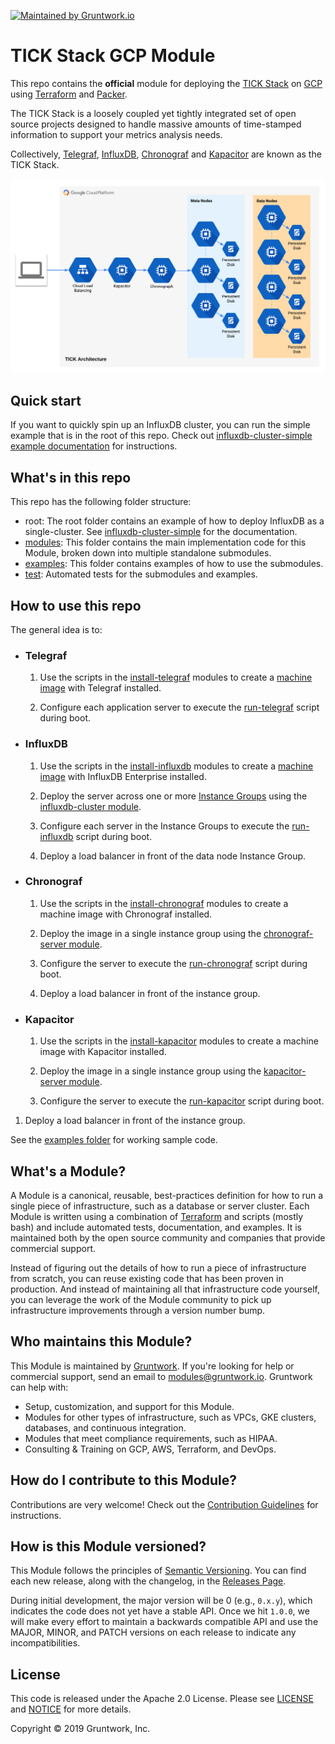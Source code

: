 [![Maintained by Gruntwork.io](https://img.shields.io/badge/maintained%20by-gruntwork.io-%235849a6.svg)](https://gruntwork.io/?ref=repo_google_influx)
# TICK Stack GCP Module

This repo contains the **official** module for deploying the [TICK Stack](https://www.influxdata.com/time-series-platform/) on [GCP](https://cloud.google.com/gcp/) using [Terraform](https://www.terraform.io/) and [Packer](https://www.packer.io/).

The TICK Stack is a loosely coupled yet tightly integrated set of open source projects designed to handle massive amounts of time-stamped information to support your metrics analysis needs. 

Collectively, [Telegraf](https://github.com/influxdata/telegraf), [InfluxDB](https://github.com/influxdata/influxdb), [Chronograf](https://github.com/influxdata/chronograf) and [Kapacitor](https://github.com/influxdata/kapacitor) are known as the TICK Stack.

![TICK multi-cluster architecture](./_docs/tick-multi-cluster-architecture.png?raw=true)

## Quick start

If you want to quickly spin up an InfluxDB cluster, you can run the simple example that is in the root of this repo. Check out [influxdb-cluster-simple example documentation](examples/influxdb-cluster-simple) for instructions.

## What's in this repo

This repo has the following folder structure:

* root: The root folder contains an example of how to deploy InfluxDB as a single-cluster. See 
  [influxdb-cluster-simple](examples/influxdb-cluster-simple) for the documentation.
* [modules](modules): This folder contains the main implementation code for this Module, broken down into multiple standalone submodules.
* [examples](examples): This folder contains examples of how to use the submodules.
* [test](test): Automated tests for the submodules and examples.

## How to use this repo

The general idea is to:

* ### Telegraf

    1. Use the scripts in the [install-telegraf](modules/install-telegraf) modules to create a [machine image](https://cloud.google.com/compute/docs/images/create-delete-deprecate-private-images) with Telegraf installed.
    
    1. Configure each application server to execute the [run-telegraf](modules/run-telegraf) script during boot.

* ### InfluxDB

    1. Use the scripts in the [install-influxdb](modules/install-influxdb) modules to create a [machine image](https://cloud.google.com/compute/docs/images/create-delete-deprecate-private-images) with InfluxDB Enterprise installed.
    
    1. Deploy the server across one or more [Instance Groups](https://cloud.google.com/compute/docs/instance-groups/) using the [influxdb-cluster
module](modules/influxdb-cluster).
    
    1. Configure each server in the Instance Groups to execute the [run-influxdb](modules/run-influxdb) script during boot.

    1. Deploy a load balancer in front of the data node Instance Group.
    
* ### Chronograf

    1. Use the scripts in the [install-chronograf](modules/install-chronograf) modules to create a machine image with Chronograf installed.
    
    1. Deploy the image in a single instance group using the [chronograf-server
module](modules/chronograf-server).
    
    1. Configure the server to execute the [run-chronograf](modules/run-chronograf) script during boot.

    1. Deploy a load balancer in front of the instance group.
    
* ### Kapacitor

    1. Use the scripts in the [install-kapacitor](modules/install-kapacitor) modules to create a machine image with Kapacitor installed.
    
    1. Deploy the image in a single instance group using the [kapacitor-server module](modules/kapacitor-server).

    1. Configure the server to execute the [run-kapacitor](modules/run-kapacitor) script during boot.
    
1. Deploy a load balancer in front of the instance group.
  

See the [examples folder](examples) for working
sample code.

## What's a Module?

A Module is a canonical, reusable, best-practices definition for how to run a single piece of infrastructure, such 
as a database or server cluster. Each Module is written using a combination of [Terraform](https://www.terraform.io/) 
and scripts (mostly bash) and include automated tests, documentation, and examples. It is maintained both by the open 
source community and companies that provide commercial support. 

Instead of figuring out the details of how to run a piece of infrastructure from scratch, you can reuse 
existing code that has been proven in production. And instead of maintaining all that infrastructure code yourself, 
you can leverage the work of the Module community to pick up infrastructure improvements through
a version number bump.

## Who maintains this Module?

This Module is maintained by [Gruntwork](http://www.gruntwork.io/). If you're looking for help or commercial support, send an email to [modules@gruntwork.io](mailto:modules@gruntwork.io?Subject=InfluxDB%20for%20GCP%20Module). Gruntwork can help with:

* Setup, customization, and support for this Module.
* Modules for other types of infrastructure, such as VPCs, GKE clusters, databases, and continuous integration.
* Modules that meet compliance requirements, such as HIPAA.
* Consulting & Training on GCP, AWS, Terraform, and DevOps.

## How do I contribute to this Module?

Contributions are very welcome! Check out the [Contribution Guidelines](CONTRIBUTING.md) for instructions.

## How is this Module versioned?

This Module follows the principles of [Semantic Versioning](http://semver.org/). You can find each new release, 
along with the changelog, in the [Releases Page](../../releases). 

During initial development, the major version will be 0 (e.g., `0.x.y`), which indicates the code does not yet have a stable API. Once we hit `1.0.0`, we will make every effort to maintain a backwards compatible API and use the MAJOR, MINOR, and PATCH versions on each release to indicate any incompatibilities. 

## License

This code is released under the Apache 2.0 License. Please see 
[LICENSE](LICENSE) and 
[NOTICE](NOTICE) for more details.

Copyright &copy; 2019 Gruntwork, Inc.

